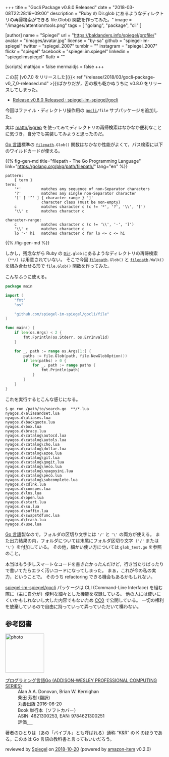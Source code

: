 +++
title = "Gocli Package v0.8.0 Released"
date = "2018-03-08T22:28:19+09:00"
description = "Ruby の Dir.glob にあるようなディレクトリの再帰検索ができる file.Glob() 関数を作ってみた。"
image = "/images/attention/tools.png"
tags  = [ "golang", "package", "cli" ]

[author]
  name      = "Spiegel"
  url       = "https://baldanders.info/spiegel/profile/"
  avatar    = "/images/avatar.jpg"
  license   = "by-sa"
  github    = "spiegel-im-spiegel"
  twitter   = "spiegel_2007"
  tumblr    = ""
  instagram = "spiegel_2007"
  flickr    = "spiegel"
  facebook  = "spiegel.im.spiegel"
  linkedin  = "spiegelimspiegel"
  flattr    = ""

[scripts]
  mathjax = false
  mermaidjs = false
+++

この前 [v0.7.0 をリリースした]({{< ref "/release/2018/03/gocli-package-v0_7_0-released.md" >}})ばかりだが，舌の根も乾かぬうちに v0.8.0 をリリースしてしまった。

- [Release v0.8.0 Released · spiegel-im-spiegel/gocli](https://github.com/spiegel-im-spiegel/gocli/releases/tag/v0.8.0)

今回はファイル・ディレクトリ操作用の [`gocli`]`/file` サブパッケージを追加した。

実は [mattn/jvgrep] を使ってみてディレクトリの再帰検索はなかなか便利なことに気づき，自分でも実装してみようと思ったのだ。

[Go 言語]標準の [`filepath`]`.Glob()` 関数はなかなか性能がよくて，パス検索に以下のワイルドカードが使える。

{{% fig-gen-md title="filepath - The Go Programming Language" link="https://golang.org/pkg/path/filepath/" lang="en" %}}
```
pattern:
    { term }
term:
    '*'         matches any sequence of non-Separator characters
    '?'         matches any single non-Separator character
    '[' [ '^' ] { character-range } ']'
                character class (must be non-empty)
    c           matches character c (c != '*', '?', '\\', '[')
    '\\' c      matches character c

character-range:
    c           matches character c (c != '\\', '-', ']')
    '\\' c      matches character c
    lo '-' hi   matches character c for lo <= c <= hi
```
{{% /fig-gen-md %}}

しかし，残念ながら Ruby の [`Dir`]`.glob` にあるようなディレクトリの再帰検索（`**/`）は用意されていない。
そこで今回  [`filepath`]`.Glob()` と [`filepath`]`.Walk()` を組み合わせる形で `file.Glob()` 関数を作ってみた。

こんなふうに使える。

```go
package main

import (
    "fmt"
    "os"

    "github.com/spiegel-im-spiegel/gocli/file"
)

func main() {
    if len(os.Args) < 2 {
        fmt.Fprintln(os.Stderr, os.ErrInvalid)
    }

    for _, path := range os.Args[1:] {
        paths := file.Glob(path, file.NewGlobOption())
        if len(paths) > 0 {
            for _, path := range paths {
                fmt.Println(path)
            }
        }
    }
}
```

これを実行するとこんな感じになる。

```text
$ go run /path/to/search.go  **/*.lua
nyagos.d\aliasandset.lua
nyagos.d\aliases.lua
nyagos.d\backquote.lua
nyagos.d\box.lua
nyagos.d\brace.lua
nyagos.d\catalog\autocd.lua
nyagos.d\catalog\autols.lua
nyagos.d\catalog\cho.lua
nyagos.d\catalog\dollar.lua
nyagos.d\catalog\ezoe.lua
nyagos.d\catalog\git.lua
nyagos.d\catalog\gogit.lua
nyagos.d\catalog\neco.lua
nyagos.d\catalog\nyagosini.lua
nyagos.d\catalog\peco.lua
nyagos.d\catalog\subcomplete.lua
nyagos.d\cdlnk.lua
nyagos.d\comspec.lua
nyagos.d\lns.lua
nyagos.d\open.lua
nyagos.d\start.lua
nyagos.d\su.lua
nyagos.d\suffix.lua
nyagos.d\swapstdfunc.lua
nyagos.d\trash.lua
nyagos.d\use.lua
```

[Go 言語]製なので，フォルダの区切り文字には `'/'` と `'\'` の両方が使える。
また出力結果の内，フォルダについては末尾にフォルダ区切り文字（`'/'` または `'\'`）を付加している。
その他，細かい使い方については `glob_test.go` を参照のこと。

本当はもう少しスマートなコードを書きたかったんだけど，行き当たりばったりで書いてたらエラく汚いコードになってしまった。
まぁ，これが今の私の実力，ということで。
そのうち refactoring できる機会もあるかもしれない。

[spiegel-im-spiegel/gocli] パッケージは CLI (Command-Line Interface) を組む際に（主に自分が）便利な細々とした機能を収録している。
他の人には使いにくいかもしれないし大した内容でもないため [CC0](https://creativecommons.org/publicdomain/zero/1.0/ "Creative Commons — CC0 1.0 Universal") で公開している。
一切の権利を放棄しているので自由に持っていって弄っていただいて構わない。

[Go 言語]: https://golang.org/ "The Go Programming Language"
[spiegel-im-spiegel/gocli]: https://github.com/spiegel-im-spiegel/gocli "spiegel-im-spiegel/gocli: Minimal Packages for Command-Line Interface"
[`gocli`]: https://github.com/spiegel-im-spiegel/gocli "spiegel-im-spiegel/gocli: Minimal Packages for Command-Line Interface"
[mattn/jvgrep]: https://github.com/mattn/jvgrep "mattn/jvgrep: grep for japanese vimmer"
[`filepath`]: https://golang.org/pkg/path/filepath/ "filepath - The Go Programming Language"
[`Dir`]: https://docs.ruby-lang.org/ja/latest/class/Dir.html "Class: Dir (Ruby 2.5.0)"

## 参考図書

<div class="hreview">
  <div class="photo"><a class="item url" href="https://www.amazon.co.jp/%E3%83%97%E3%83%AD%E3%82%B0%E3%83%A9%E3%83%9F%E3%83%B3%E3%82%B0%E8%A8%80%E8%AA%9EGo-ADDISON-WESLEY-PROFESSIONAL-COMPUTING-Donovan/dp/4621300253?SubscriptionId=AKIAJYVUJ3DMTLAECTHA&tag=baldandersinf-22&linkCode=xm2&camp=2025&creative=165953&creativeASIN=4621300253"><img src="https://images-fe.ssl-images-amazon.com/images/I/41meaSLNFfL._SL160_.jpg" width="123" alt="photo"></a></div>
  <dl class="fn">
    <dt><a href="https://www.amazon.co.jp/%E3%83%97%E3%83%AD%E3%82%B0%E3%83%A9%E3%83%9F%E3%83%B3%E3%82%B0%E8%A8%80%E8%AA%9EGo-ADDISON-WESLEY-PROFESSIONAL-COMPUTING-Donovan/dp/4621300253?SubscriptionId=AKIAJYVUJ3DMTLAECTHA&tag=baldandersinf-22&linkCode=xm2&camp=2025&creative=165953&creativeASIN=4621300253">プログラミング言語Go (ADDISON-WESLEY PROFESSIONAL COMPUTING SERIES)</a></dt>
	<dd>Alan A.A. Donovan, Brian W. Kernighan</dd>
	<dd>柴田 芳樹 (翻訳)</dd>
    <dd>丸善出版 2016-06-20</dd>
    <dd>Book 単行本（ソフトカバー）</dd>
    <dd>ASIN: 4621300253, EAN: 9784621300251</dd>
    <dd>評価<abbr class="rating fa-sm" title="5">&nbsp;<i class="fas fa-star"></i>&nbsp;<i class="fas fa-star"></i>&nbsp;<i class="fas fa-star"></i>&nbsp;<i class="fas fa-star"></i>&nbsp;<i class="fas fa-star"></i></abbr></dd>
  </dl>
  <p class="description">著者のひとりは（あの「バイブル」とも呼ばれる）通称 “K&amp;R” の K のほうである。この本は Go 言語の教科書と言ってもいいだろう。</p>
  <p class="powered-by" >reviewed by <a href='#maker' class='reviewer'>Spiegel</a> on <abbr class="dtreviewed" title="2018-10-20">2018-10-20</abbr> (powered by <a href="https://github.com/spiegel-im-spiegel/amazon-item" >amazon-item</a> v0.2.0)</p>
</div>
